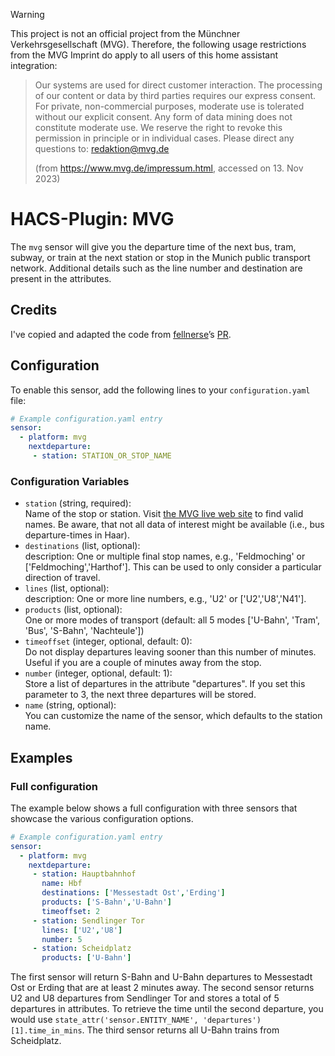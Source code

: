 > [!WARNING]
> This project is not an official project from the Münchner Verkehrsgesellschaft (MVG).
> Therefore, the following usage restrictions from the MVG Imprint do apply to all users of this home assistant integration:
>
> > Our systems are used for direct customer interaction. The processing of our content or data by third parties requires our express consent. For private, non-commercial purposes, moderate use is tolerated without our explicit consent. Any form of data mining does not constitute moderate use. We reserve the right to revoke this permission in principle or in individual cases. Please direct any questions to: redaktion@mvg.de<br>
> >
> > (from https://www.mvg.de/impressum.html, accessed on 13. Nov 2023)

# HACS-Plugin: MVG

The `mvg` sensor will give you the departure time of the next bus, tram, subway, or train at the next station or stop in the Munich public transport network. Additional details such as the line number and destination are present in the attributes.

## Credits

I've copied and adapted the code from [fellnerse](https://github.com/fellnerse)’s [PR](https://github.com/home-assistant/core/pull/97271).

## Configuration

To enable this sensor, add the following lines to your `configuration.yaml` file:

```yaml
# Example configuration.yaml entry
sensor:
  - platform: mvg
    nextdeparture:
     - station: STATION_OR_STOP_NAME
```

### Configuration Variables
- `station` (string, required):<br>
  Name of the stop or station. Visit [the MVG live web site](https://www.mvg.de/meinhalt.html) to find valid names. Be aware, that not all data of interest might be available (i.e., bus departure-times in Haar).
- `destinations` (list, optional):<br>
  description: One or multiple final stop names, e.g., 'Feldmoching' or ['Feldmoching','Harthof']. This can be used to only consider a particular direction of travel.
- `lines` (list, optional):<br>
  description: One or more line numbers, e.g., 'U2' or ['U2','U8','N41'].
- `products` (list, optional):<br>
  One or more modes of transport (default: all 5 modes ['U-Bahn', 'Tram', 'Bus', 'S-Bahn', 'Nachteule'])
- `timeoffset` (integer, optional, default: 0):<br>
  Do not display departures leaving sooner than this number of minutes. Useful if you are a couple of minutes away from the stop.
- `number` (integer, optional, default: 1):<br>
  Store a list of departures in the attribute "departures". If you set this parameter to 3, the next three departures will be stored.
- `name` (string, optional):<br>
  You can customize the name of the sensor, which defaults to the station name.

## Examples

### Full configuration

The example below shows a full configuration with three sensors that showcase the various configuration options.

```yaml
# Example configuration.yaml entry
sensor:
  - platform: mvg
    nextdeparture:
     - station: Hauptbahnhof
       name: Hbf
       destinations: ['Messestadt Ost','Erding']
       products: ['S-Bahn','U-Bahn']
       timeoffset: 2
     - station: Sendlinger Tor
       lines: ['U2','U8']
       number: 5
     - station: Scheidplatz
       products: ['U-Bahn']
```

The first sensor will return S-Bahn and U-Bahn departures to Messestadt Ost or Erding that are at least 2 minutes away.
The second sensor returns U2 and U8 departures from Sendlinger Tor and stores a total of 5 departures in attributes. To retrieve the time until the second departure, you would use `state_attr('sensor.ENTITY_NAME', 'departures')[1].time_in_mins`.
The third sensor returns all U-Bahn trains from Scheidplatz.
